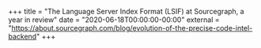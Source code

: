 +++
title = "The Language Server Index Format (LSIF) at Sourcegraph, a year in review"
date = "2020-06-18T00:00:00-00:00"
external = "https://about.sourcegraph.com/blog/evolution-of-the-precise-code-intel-backend"
+++
